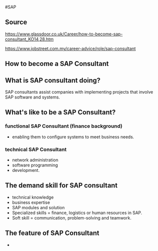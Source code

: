 #SAP

## Source
https://www.glassdoor.co.uk/Career/how-to-become-sap-consultant_KO14,28.htm

https://www.jobstreet.com.my/career-advice/role/sap-consultant
## How to become a SAP Consultant

## What is SAP consultant doing?
SAP consultants assist companies with implementing projects that involve SAP software and systems.

## What's like to be a SAP Consultant?
### functional SAP Consultant (finance background)
- enabling them to configure systems to meet business needs.
### technical SAP Consultant
-  network administration
- software programming 
-  development. 
## The demand skill for SAP consultant 
- technical knowledge
- business expertise
- SAP modules and solution
- Specialized skills = finance, logistics or human resources in SAP.
- Soft skill = communication, problem-solving and teamwork.
## The feature of SAP Consultant
-